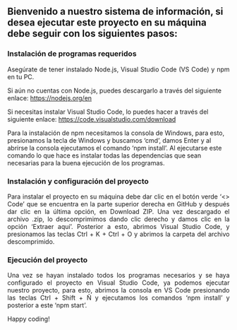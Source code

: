 <h2>Bienvenido a nuestro sistema de información, si desea ejecutar este proyecto en su máquina debe seguir con los siguientes pasos:</h2>

<h3>Instalación de programas requeridos</h3>

  <p style="text-align: justify">Asegúrate de tener instalado Node.js, Visual Studio Code (VS Code) y npm en tu PC.
  
  Si aún no cuentas con Node.js, puedes descargarlo a través del siguiente enlace: https://nodejs.org/en 
  
  Si necesitas instalar Visual Studio Code, lo puedes hacer a través del siguiente enlace: https://code.visualstudio.com/download  
  
  Para la instalación de npm necesitamos la consola de Windows, para esto, presionamos la tecla de Windows y buscamos ‘cmd’, damos Enter y al abrirse la consola ejecutamos el comando ‘npm install’.
  Al ejecutarse este comando lo que hace es instalar todas las dependencias que sean necesarias para la buena ejecución de los programas.</p>

<h3>Instalación y configuración del proyecto</h3>

  <p style="text-align: justify">Para instalar el proyecto en su máquina debe dar clic en el botón verde ‘<> Code’ que se encuentra en la parte superior derecha en GitHub y después dar clic en la última opción, en Download ZIP.
  Una vez descargado el archivo .zip, lo descomprimimos dando clic derecho y damos clic en la opción ‘Extraer aquí’.
  Posterior a esto, abrimos Visual Studio Code, y presionamos las teclas Ctrl + K + Ctrl + O y abrimos la carpeta del archivo descomprimido.</p>


<h3>Ejecución del proyecto</h3>

  <p style="text-align: justify">Una vez se hayan instalado todos los programas necesarios y se haya configurado el proyecto en Visual Studio Code, ya podemos ejecutar nuestro proyecto, para esto, abrimos la consola en VS Code presionando las teclas   Ctrl + Shift + Ñ y ejecutamos los comandos ‘npm install’ y posterior a este ‘npm start’.</p>












  Happy coding!

